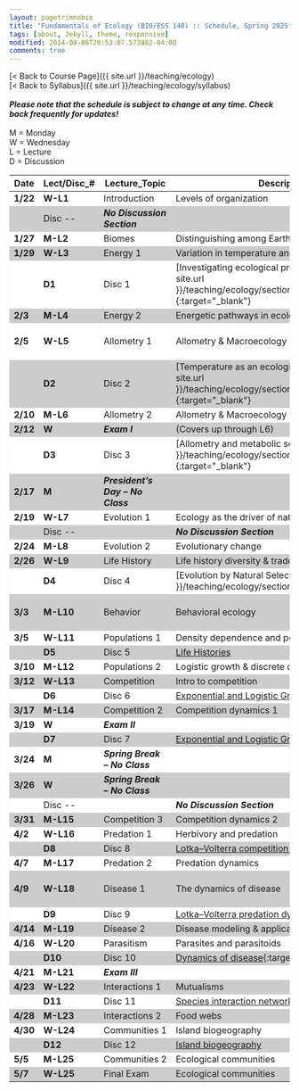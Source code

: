 ```yaml
---
layout: pagetrimnobio
title: "Fundamentals of Ecology (BIO/ESS 148) :: Schedule, Spring 2025"
tags: [about, Jekyll, theme, responsive]
modified: 2014-08-08T20:53:07.573882-04:00
comments: true
---
```


[< Back to Course Page]({{ site.url }}/teaching/ecology)  
[< Back to Syllabus]({{ site.url }}/teaching/ecology/syllabus)  
<br>
***Please note that the schedule is subject to change at any time. Check back frequently for updates!***  
<br>
M = Monday  
W = Wednesday  
L = Lecture  
D = Discussion

<style>
table{
    border-collapse: collapse;
    border-spacing: 0;
    /* border:1px solid #808080; */
}
td{
    text-align: left;
}

/* th{
    border:1px solid #808080;
}

td{
    border:1px solid #808080;
} */
tr:nth-child(even) {background: #CCC}
tr:nth-child(odd) {background: #FFF}
</style>


| Date   | Lect/Disc_# | Lecture_Topic       | Description  | Required Readings       | Homework   |
|--|--|------|--|--|--|
| **1/22** | **W-L1**    | Introduction| Levels of organization      | Bowman Ch. 1     |   |
| | Disc --     | ***No Discussion Section*** |      |    |   |
| **1/27** | **M-L2**    | Biomes     | Distinguishing among Earth's biomes | Bowman Ch. 3     |   |
| **1/29** | **W-L3**    | Energy 1   | Variation in temperature and water  | Bowman Ch. 4     |   |
| | **D1**       | Disc 1     | [Investigating ecological problems with R]({{ site.url }}/teaching/ecology/sections2024/1_introtoR/){:target="_blank"} | [What does ecology have to do with me?](https://www.esa.org/about/what-does-ecology-have-to-do-with-me/){:target="_blank"}    |   |
| **2/3**  | **M-L4**    | Energy 2   | Energetic pathways in ecology       | Bowman Ch. 5     |   |
| **2/5**  | **W-L5**    | Allometry 1| Allometry & Macroecology 1 | [West & Brown]({{ site.url }}/teaching/ecology/papers/West_Brown_2004.pdf){:target="_blank"}   |   |
| | **D2**       | Disc 2     | [Temperature as an ecological constraint]({{ site.url }}/teaching/ecology/sections2024/2_temperature/){:target="_blank"}       | [Gunderson & Leal 2015]({{ site.url }}/teaching/ecology/papers/Gunderson.pdf){:target="_blank"}| H1   |
| **2/10** | **M-L6**    | Allometry 2| Allometry & Macroecology 2 |    |   |
| **2/12** | **W**       | ***Exam I***       | (Covers up through L6)     |    |   |
| | **D3**       | Disc 3     | [Allometry and metabolic scaling]({{ site.url }}/teaching/ecology/sections2024/3_metabolism/){:target="_blank"} |    |    |
| **2/17** | **M**       | ***President’s Day – No Class*** |      |    |   |
| **2/19** | **W-L7**    | Evolution 1| Ecology as the driver of natural selection  | Bowman Ch. 6     |   |
| |   Disc --      |     |   ***No Discussion Section***  |    |   |
| **2/24** | **M-L8**    | Evolution 2| Evolutionary change  | Bowman Ch. 6     |   |
| **2/26** | **W-L9**    | Life History       | Life history diversity & tradeoffs |    |   |
| | **D4**     |Disc 4   |  [Evolution by Natural Selection]({{ site.url }}/teaching/ecology/sections2024/4_evolution/)   |    | H2   |
| **3/3**  | **M-L10**   | Behavior   | Behavioral ecology   | Bowman Ch. 8, [Sinervo]({{ site.url }}/teaching/ecology/papers/optimalforaging.pdf){:target="_blank"} |   |
| **3/5**  | **W-L11**   | Populations 1      | Density dependence and population dynamics  | Bowman Ch. 10    |   |
| | **D5**       | Disc 5     | [Life Histories]() |    | H3   |
| **3/10** | **M-L12**   | Populations 2      | Logistic growth & discrete dynamics |    |   |
| **3/12** | **W-L13**   | Competition| Intro to competition| Bowman Ch. 14    |   |
| | **D6**       | Disc 6     | [Exponential and Logistic Growth]()  |    | H4   |
| **3/17** | **M-L14**       | Competition 2       |  Competition dynamics 1    |    |   |
| **3/19** | **W**   | ***Exam II***     |      |    |   |
| | **D7**       | Disc 7     | [Exponential and Logistic Growth 2]()|    |   |
| **3/24** | **M**       | ***Spring Break – No Class*** |      |    |   |
| **3/26** | **W**       | ***Spring Break – No Class*** |      |    |   |
| |   Disc --      |     |   ***No Discussion Section***  |    |   |
| **3/31** | **M-L15**   | Competition 3      | Competition dynamics 2     |    |   |
| **4/2**  | **W-L16**   | Predation 1| Herbivory and predation    | Bowman Ch. 12    |   |
| | **D8**       | Disc 8     | [Lotka–Volterra competition dynamics]()   |    |   |
| **4/7**  | **M-L17**   | Predation 2| Predation dynamics   |    |   |
| **4/9**  | **W-L18**   | Disease 1  | The dynamics of disease    | Bowman 13.4–end, [Blackwood to 2.2.2]({{ site.url }}/teaching/ecology/papers/Blackwood_SIR.pdf), [R0 is just an average](https://www.santafe.edu/news-center/news/transmission-t-024-cristopher-moore-on-the-heavy-tail-of-outbreaks) |   |
| | **D9**       | Disc 9     | [Lotka–Volterra predation dynamics]()     |    | H5   |
| **4/14** | **M-L19**   | Disease 2  | Disease modeling & applications    | (continuation/readings as desired)|   |
| **4/16** | **W-L20**   | Parasitism | Parasites and parasitoids  | Bowman Ch. 13    |   |
| | **D10**      | Disc 10    | [Dynamics of disease](){:target="_blank"}|    | H6   |
| **4/21** | **M-L21**   | ***Exam III***     |      |    |   |
| **4/23** | **W-L22**   | Interactions 1     | Mutualisms  | Bowman Ch. 15    |   |
| | **D11**      | Disc 11    | [Species interaction networks]()     |    | H7   |
|**4/28** | **M-L23**   | Interactions 2     | Food webs   | Bowman Ch. 21    |   |
| **4/30** | **W-L24**   | Communities 1      | Island biogeography | Bowman Ch. 18.3  |   |
| | **D12**      | Disc 12    | [Island biogeography]()  |    |   |
| **5/5**  | **M-L25**   | Communities 2      | Ecological communities     | Bowman Ch. 16.2–16.3     |   |
| **5/7**  | **W-L25**   | Final Exam      | Ecological communities     | Bowman Ch. 16.2–16.3     |   |




<!-- 
| Date    | Lect/Disc_#  | Lecture_Topic     | Description  | Required Readings    | Homework |
|---------|--------------|-------------------|---------------------------------------------------------------------------------------------------------------------------------------------------------------------------------------------------------------------------------------|---------------------------------------------------------------------------------------------------------------------------------------------------------------------------------------------------------------------------------------|----------|
| **1/22** | **W-L1**     | Introduction      | Levels of organization | Bowman Ch. 1 |  |
|  | Disc --      | ***No Discussion Section*** |||  |
| **1/27** | **M-L2**     | Scales| Scales, models, and R; [Intro to R]({{ site.url }}/teaching/ecology/sections2022/1_introtoR/){:target="_blank"}| [Leopold; excerpts]({{ site.url }}/teaching/ecology/papers/Leopold_Excerpts.pdf){:target="_blank"}  |  |
| **1/29** | **W-L3**     | Biomes| Distinguishing among Earth's biomes| Bowman Ch. 3 |  |
|  | **D1**       | Disc 1| [Investigating ecological problems with R]({{ site.url }}/teaching/ecology/sections2022/1_introtoR/){:target="_blank"} | [What does ecology have to do with me?](https://www.esa.org/about/what-does-ecology-have-to-do-with-me/){:target="_blank"} |  |
| **2/3**  | **M-L4**     | Energy 1 | Variation in temperature and water | Bowman Ch. 4 |  |
| **2/5**  | **W-L5**     | Energy 2 | Energetic pathways in ecology   | Bowman Ch. 5 |  |
|  | **D2**       | Disc 2| [Temperature as an ecological constraint]({{ site.url }}/teaching/ecology/sections2022/2_temperature/){:target="_blank"}| [Gunderson & Leal 2015]({{ site.url }}/teaching/ecology/papers/Gunderson.pdf){:target="_blank"}  | H1 (Fri)  |
| **2/10** | **M-L6**     | Allometry 1      | Allometry & Macroecology 1      | [West & Brown]({{ site.url }}/teaching/ecology/papers/West_Brown_2004.pdf){:target="_blank"}      |  |
| **2/12** | **W-L7**     | Allometry 2      | Allometry & Macroecology 2      ||  |
|  | **D3**       | Disc 3| [Allometry and metabolic scaling]({{ site.url }}/teaching/ecology/sections2022/3_metabolism/){:target="_blank"} || H2 (Fri)  |
| **2/17** | **M**| ***President’s Day – No Class*** |||  |
| **2/19** | **W**| ***Exam I***     | (Covers up through L7) ||  |
|  | **D4**       | Disc 4| [Evolution by Natural Selection]({{ site.url }}/teaching/ecology/sections2022/4_evolution/){:target="_blank"}||  |
| **2/24** | **M-L8**     | Evolution 1      | Ecology as the driver of natural selection  | Bowman Ch. 6 |  |
| **2/26** | **W-L9**     | Evolution 2      | Evolutionary change | Bowman Ch. 6 |  |
|  | Disc --      | ***No Discussion Section*** ||| H3 (Fri)  |
| **3/3**  | **M-L10**    | Life History     | Life history diversity & tradeoffs ||  |
| **3/5**  | **W-L11**    | Behavior | Behavioral ecology   | Bowman Ch. 8, [Sinervo]({{ site.url }}/teaching/ecology/papers/optimalforaging.pdf){:target="_blank"}       |  |
|  | **D5**       | Disc 5| [Life Histories]({{ site.url }}/teaching/ecology/sections2022/5_lifehistory/){:target="_blank"}   || H4 (Fri)  |
| **3/10** | **M-L12**    | Populations 1    | Density dependence and population dynamics | Bowman Ch. 10|  |
| **3/12** | **W-L13**    | Populations 2    | Logistic growth & discrete dynamics||  |
|  | **D6**       | Disc 6| [Exponential and Logistic Growth]({{ site.url }}/teaching/ecology/sections2022/6_popgrowth/){:target="_blank"}  || H5 (Fri)  |
| **3/17** | **M-L14**    | Competition      | Intro to competition | Bowman Ch. 14|  |
| **3/19** | **W**| ***Exam II***    |||  |
|  | **D7**       | Disc 7| [Exponential and Logistic Growth 2]({{ site.url }}/teaching/ecology/sections2022/6_popgrowth/){:target="_blank"}||  |
| **3/24** | **M**| ***Spring Break – No Class*** |||  |
| **3/26** | **W**| ***Spring Break – No Class*** |||  |
| **3/31** | **M-L15**    | Competition 2    | Competition dynamics 1 ||  |
| **4/2**  | **W-L16**    | Competition 3    | Competition dynamics 2 ||  |
|  | **D8**       | Disc 8| [Lotka–Volterra competition dynamics]({{ site.url }}/teaching/ecology/sections2022/8_comp/){:target="_blank"}||  |
| **4/7**  | **M-L17**    | Predation 1      | Herbivory and predation| Bowman Ch. 12|  |
| **4/9**  | **W-L18**    | Predation 2      | Predation dynamics  ||  |
|  | **D9**       | Disc 9| [Lotka–Volterra predation dynamics]({{ site.url }}/teaching/ecology/sections2022/9_pred/){:target="_blank"}  || H6 (Wed)  |
| **4/14** | **M-L19**    | Disease  | The dynamics of disease| Bowman 13.4–end, [Blackwood to 2.2.2]({{ site.url }}/teaching/ecology/papers/Blackwood_SIR.pdf), [R0 is just an average](https://www.santafe.edu/news-center/news/transmission-t-024-cristopher-moore-on-the-heavy-tail-of-outbreaks) |  |
| **4/16** | **W-L20**    | ***No class***   | (Keep numbering for consistency)||  |
|  | **D10**      | Disc 10  | [Dynamics of disease]({{ site.url }}/teaching/ecology/sections2022/10_disease/){:target="_blank"} || H7 (Wed)  |
| **4/21** | **M-L21**    | Parasitism       | Parasites and parasitoids      | Bowman Chap. 13      |  |
| **4/23** | **W**| ***Exam III***   |||  |
|  | **D11**      | Disc -- None     |||  |
| **4/28** | **M-L22**    | Interactions 1   | Mutualisms  | Bowman Chap. 15      |  |
| **4/30** | **W-L23**    | Interactions 2   | Food webs| Bowman Chap. 21      |  |
|  | **D12**      | Disc 11  | [Species interaction networks]({{ site.url }}/teaching/ecology/sections2022/11_foodwebs/){:target="_blank"}  || H8 (Wed)  |
| **5/5**  | **M-L24**    | Communities 1    | Island biogeography  | Bowman Chap. 18.3    |  |
| **5/7**  | **W-L25**    | Communities 2    | Ecological communities | Bowman Chap. 16.2–16.3  |  |
|  | **D13**      | Disc 12  | [Island biogeography]({{ site.url }}/teaching/ecology/sections2022/12_biogeography/){:target="_blank"}       ||  |
| **TBD**  | ***FINAL EXAM*** | Comprehensive (likely Sat after last class) | (e.g., 11:30 AM–2:30 PM)||  | -->


<!-- 
| Date | Lect/Disc_# | Lecture_Topic | Description | Required Readings | Homework |
| ---------- | ----------- | --------------- | ------------- | ------------ |
| **1/19**       | **W-L1** |  Introduction | Levels of organization | Bowman Ch. 1 |     |
| |  | Disc -- | ***No Discussion Section*** |  |     |
| **1/24**  | **M-L2** | Scales |  Scales, models, and R; [Intro to R]({{ site.url }}/teaching/ecology/sections2022/1_introtoR/){:target="_blank"} | [Leopold; excerpts]({{ site.url }}/teaching/ecology/papers/Leopold_Excerpts.pdf){:target="_blank"}  |     |
|  **1/26**  | **W-L3** |  Biomes | Distinguishing among Earth's biomes | Bowman Ch. 3 |     |
| | **D1** | Disc 1 | [Investigating ecological problems with R]({{ site.url }}/teaching/ecology/sections2022/1_introtoR/){:target="_blank"} | [What does ecology have to do with me?](https://www.esa.org/about/what-does-ecology-have-to-do-with-me/){:target="_blank"} |     |
| **1/31**       | **M-L4** | Energy 1 | Variation in temperature and water | Bowman Ch. 4 |     |
|  **2/2**   | **W-L5** | Energy 2 | Energetic pathways in ecology | Bowman Ch. 5 |     |
| | **D2** | Disc 2 |  [Temperature as an ecological constraint]({{ site.url }}/teaching/ecology/sections2022/2_temperature/){:target="_blank"}   | [Gunderson & Leal 2015]({{ site.url }}/teaching/ecology/papers/Gunderson.pdf){:target="_blank"} |  H1 (Fri)   |
| **2/7** | **M-L6** |  Allometry 1 | Allometry & Macroecology 1 | [West & Brown]({{ site.url }}/teaching/ecology/papers/West_Brown_2004.pdf){:target="_blank"} |    |
| **2/9** | **W-L7** |  Allometry 2 | Allometry & Macroecology 2 |  |    |
| | **D3** | Disc 3 |  [Allometry and metabolic scaling]({{ site.url }}/teaching/ecology/sections2022/3_metabolism/){:target="_blank"}   |    |  H2 (Fri)   |
| **2/14** | **M-L8** | Evolution 1 | Ecology as the driver of natural selection | Bowman Ch. 6 |    |
| **2/16** | **W** | ***Exam I*** |  |  |    |
| | **D4** | Disc 4 |   [Evolution by Natural Selection]({{ site.url }}/teaching/ecology/sections2022/4_evolution/){:target="_blank"}  |  |    |
|   |   |   |   |   |   |
|   |   |   |   |   |   |
| **2/21** | **M** |  | ***President's Day -- No Class*** |  |    |
| **2/23** | **W-L9** | Evolution 2 | Evolutionary change |  Bowman Ch. 6  |
| |  | Disc -- |  ***No Discussion Section***  |   |   H3 (Fri)  |
| **2/28** | **M-L10** | Life History | Life history diversity & tradeoffs |  |    |
| **3/2** | **W-L11** | Behavior | Behavioral ecology | Bowman Ch. 8, [Sinervo]({{ site.url }}/teaching/ecology/papers/optimalforaging.pdf){:target="_blank"} |    |
| | **D5** | Disc 5 |  [Life Histories]({{ site.url }}/teaching/ecology/sections2022/5_lifehistory/){:target="_blank"}  |  |  H4 (Fri)  |
| **3/7** | **M-L12** | Populations 1 | Density dependence and population dynamics | Bowman Ch. 10 |    |
| **3/9** | **W-L13** | Populations 2 | Logistic Growth & Discrete dynamics  |    |    |
| | **D6** | Disc 6 |  [Exponential and Logistic Growth]({{ site.url }}/teaching/ecology/sections2022/6_popgrowth/){:target="_blank"} |  |  H5 (Fri)  |
| **3/14** | **M-L14** | Competition | Intro to competition | Bowman Ch. 14 |    |
| **3/16** | **W** | ***Exam II*** |  |  |    |
| | **D7** | Disc 7 | [Exponential and Logistic Growth 2]({{ site.url }}/teaching/ecology/sections2022/6_popgrowth/){:target="_blank"}    |  |    |
|   |   |   |   |   |   |
|   |   |   |   |   |   |
| **3/21** | **M** |  |  ***Spring Break -- No Class*** |   |    |
| **3/23** | **W** |  | ***Spring Break -- No Class*** |  |    |
| **3/28** | **M-L15** | Competition 2 | Competition dynamics 1 |  |    |
| **3/30** | **W-L16** | Competition 3 | Competition dynamics 2 |  |    |
| | **D8** | Disc 8 |  [Lotka-Volterra competition dynamics]({{ site.url }}/teaching/ecology/sections2022/8_comp/){:target="_blank"}  |  |   |
| **4/4** | **M-L17** | Predation 1 | Herbivory and Predation | Bowman Ch. 12 |    |
| **4/6** | **W-L18** | Predation 2 | Predation dynamics |  |    |
| | **D9** | Disc 9 |  [Lotka-Volterra predation dynamics]({{ site.url }}/teaching/ecology/sections2022/9_pred/){:target="_blank"} |  | H6 (Wed) |
| **4/11** | **M-L19** | Disease | The dynamics of disease | Bowman 13.4-end, [Blackwood to 2.2.2]({{ site.url }}/teaching/ecology/papers/Blackwood_SIR.pdf),[R0 is just an average](https://www.santafe.edu/news-center/news/transmission-t-024-cristopher-moore-on-the-heavy-tail-of-outbreaks) | |
| **4/13** | **W-L20** | No class |  |  |    |
| | **D10** | Disc 10 | [Dynamics of disease]({{ site.url }}/teaching/ecology/sections2022/10_disease/){:target="_blank"} |  | H7 (Wed) |
| **4/18** | **M-L21** | Parasitism | Parasites and parasitoids |  Bowman Chap. 13 |    |
| **4/20** | **W** | ***Exam III*** |  |  |    |
| | **D11** | Disc -- | None  |  |  |
|   |   |   |   |   |   |
|   |   |   |   |   |   |
| **4/25** | **M-L22** | Interactions 1 | Mutualisms  | Bowman Chap. 15 |    |
| **4/27** | **W-L23** | Interactions 2 | Food webs | Bowman Chap. 21 |    |
| | **D12** | Disc 11 | [Species interaction networks]({{ site.url }}/teaching/ecology/sections2022/11_foodwebs/){:target="_blank"}  | | H8 (Wed) |
| **5/2** | **M-L24** |  Communities 1 | Island biogeography | Bowman Chap. 18.3 |    |
| **5/4** | **W-L25** | Communities 2 | Ecological communities | Bowman Chap. 16.2-16.3 |    |
| | **D13** | Disc 12 | [Island biogeography]({{ site.url }}/teaching/ecology/sections2022/12_biogeography/){:target="_blank"}  | |  |
| **5/7** | **Sat** | ***FINAL EXAM*** | Comprehensive (11:30-2:30 PM)  |  |  | -->



<!-- | **12/8** | **(T-L26)** | Communities | Community assembly, succession | Bowman Ch. 17 |    |
| **12/10** | **(R-L27)** | Biogeography | Patterns of species diversity | Bowman Ch. 18 |    |
|     **12/11**    | **(F-D14)** | Disc 14 | Modeling colonization & extinction  | |  | -->
<!-- | **11/17** | **(T-L22)** | Disease 1 | The dynamics of disease | TBD |    |
| **11/19** | **(R-L23)** | Disease 2 | Epidemics and pandemics |  |    | -->

<!---
| **11/17** | **23-T** | Interactions | Mutualism and commensalism | Bowman Ch. 15 |    |
| **11/19** | **24-R** | Networks | Interactions across ecological networks | TBD |    |
| | | **Disc-12** |  Analyzing ecological networks |  | HW-9 due |--->